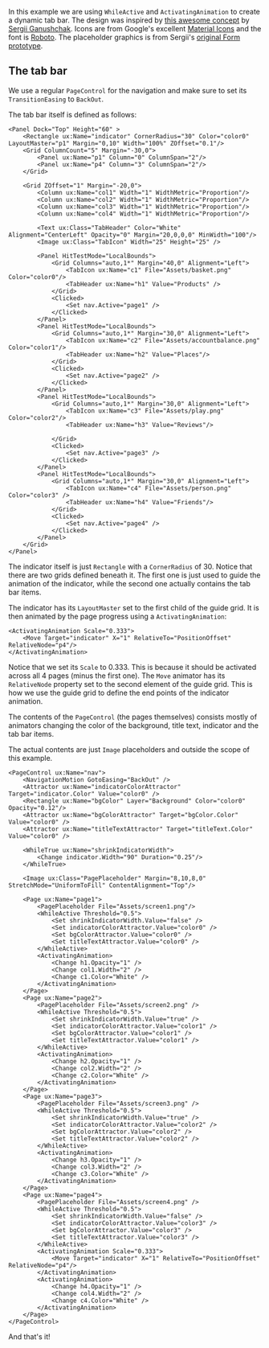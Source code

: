 In this example we are using `WhileActive` and `ActivatingAnimation` to create a dynamic tab bar. The design was inspired by [this awesome concept](https://dribbble.com/shots/2702517-Review-App-Concept) by [Sergii Ganushchak](https://dribbble.com/ne_toy).
Icons are from Google's excellent [Material Icons](https://design.google.com/icons/) and the font is [Roboto](https://github.com/google/roboto). The placeholder graphics is from Sergii's [original Form prototype](https://dribbble.com/shots/2702517-Review-App-Concept/attachments/546093).

## The tab bar

We use a regular `PageControl` for the navigation and make sure to set its `TransitionEasing` to `BackOut`.


The tab bar itself is defined as follows:

<!-- snippet-begin:code/MainView.ux:TabBar -->

```
<Panel Dock="Top" Height="60" >
    <Rectangle ux:Name="indicator" CornerRadius="30" Color="color0" LayoutMaster="p1" Margin="0,10" Width="100%" ZOffset="0.1"/>
    <Grid ColumnCount="5" Margin="-30,0">
        <Panel ux:Name="p1" Column="0" ColumnSpan="2"/>
        <Panel ux:Name="p4" Column="3" ColumnSpan="2"/>
    </Grid>

    <Grid ZOffset="1" Margin="-20,0">
        <Column ux:Name="col1" Width="1" WidthMetric="Proportion"/>
        <Column ux:Name="col2" Width="1" WidthMetric="Proportion"/>
        <Column ux:Name="col3" Width="1" WidthMetric="Proportion"/>
        <Column ux:Name="col4" Width="1" WidthMetric="Proportion"/>

        <Text ux:Class="TabHeader" Color="White" Alignment="CenterLeft" Opacity="0" Margin="20,0,0,0" MinWidth="100"/>
        <Image ux:Class="TabIcon" Width="25" Height="25" />

        <Panel HitTestMode="LocalBounds">
            <Grid Columns="auto,1*" Margin="40,0" Alignment="Left">
                <TabIcon ux:Name="c1" File="Assets/basket.png" Color="color0"/>
                <TabHeader ux:Name="h1" Value="Products" />
            </Grid>
            <Clicked>
                <Set nav.Active="page1" />
            </Clicked>
        </Panel>
        <Panel HitTestMode="LocalBounds">
            <Grid Columns="auto,1*" Margin="30,0" Alignment="Left">
                <TabIcon ux:Name="c2" File="Assets/accountbalance.png" Color="color1"/>
                <TabHeader ux:Name="h2" Value="Places"/>
            </Grid>
            <Clicked>
                <Set nav.Active="page2" />
            </Clicked>
        </Panel>
        <Panel HitTestMode="LocalBounds">
            <Grid Columns="auto,1*" Margin="30,0" Alignment="Left">
                <TabIcon ux:Name="c3" File="Assets/play.png" Color="color2"/>
                <TabHeader ux:Name="h3" Value="Reviews"/>

            </Grid>
            <Clicked>
                <Set nav.Active="page3" />
            </Clicked>
        </Panel>
        <Panel HitTestMode="LocalBounds">
            <Grid Columns="auto,1*" Margin="30,0" Alignment="Left">
                <TabIcon ux:Name="c4" File="Assets/person.png" Color="color3" />
                <TabHeader ux:Name="h4" Value="Friends"/>
            </Grid>
            <Clicked>
                <Set nav.Active="page4" />
            </Clicked>
        </Panel>
    </Grid>
</Panel>
```

<!-- snippet-end -->

The indicator itself is just `Rectangle` with a `CornerRadius` of 30. Notice that there are two grids defined beneath it. The first one is just used to guide the animation of the indicator, while the second one actually contains the tab bar items.

The indicator has its `LayoutMaster` set to the first child of the guide grid. It is then animated by the page progress using a `ActivatingAnimation`:


```
<ActivatingAnimation Scale="0.333">
	<Move Target="indicator" X="1" RelativeTo="PositionOffset" RelativeNode="p4"/>
</ActivatingAnimation>
```

Notice that we set its `Scale` to 0.333. This is because it should be activated across all 4 pages (minus the first one). The `Move` animator has its `RelativeNode` property set to the second element of the guide grid. This is how we use the guide grid to define the end points of the indicator animation.

The contents of the `PageControl` (the pages themselves) consists mostly of animators changing the color of the background, title text, indicator and the tab bar items.

The actual contents are just `Image` placeholders and outside the scope of this example.

<!-- snippet-begin:code/MainView.ux:PageControl -->

```
<PageControl ux:Name="nav">
    <NavigationMotion GotoEasing="BackOut" />
    <Attractor ux:Name="indicatorColorAttractor" Target="indicator.Color" Value="color0" />
    <Rectangle ux:Name="bgColor" Layer="Background" Color="color0" Opacity="0.12"/>
    <Attractor ux:Name="bgColorAttractor" Target="bgColor.Color" Value="color0" />
    <Attractor ux:Name="titleTextAttractor" Target="titleText.Color" Value="color0" />

    <WhileTrue ux:Name="shrinkIndicatorWidth">
        <Change indicator.Width="90" Duration="0.25"/>
    </WhileTrue>

    <Image ux:Class="PagePlaceholder" Margin="8,10,8,0" StretchMode="UniformToFill" ContentAlignment="Top"/>

    <Page ux:Name="page1">
        <PagePlaceholder File="Assets/screen1.png"/>
        <WhileActive Threshold="0.5">
            <Set shrinkIndicatorWidth.Value="false" />
            <Set indicatorColorAttractor.Value="color0" />
            <Set bgColorAttractor.Value="color0" />
            <Set titleTextAttractor.Value="color0" />
        </WhileActive>
        <ActivatingAnimation>
            <Change h1.Opacity="1" />
            <Change col1.Width="2" />
            <Change c1.Color="White" />
        </ActivatingAnimation>
    </Page>
    <Page ux:Name="page2">
        <PagePlaceholder File="Assets/screen2.png" />
        <WhileActive Threshold="0.5">
            <Set shrinkIndicatorWidth.Value="true" />
            <Set indicatorColorAttractor.Value="color1" />
            <Set bgColorAttractor.Value="color1" />
            <Set titleTextAttractor.Value="color1" />
        </WhileActive>
        <ActivatingAnimation>
            <Change h2.Opacity="1" />
            <Change col2.Width="2" />
            <Change c2.Color="White" />
        </ActivatingAnimation>
    </Page>
    <Page ux:Name="page3">
        <PagePlaceholder File="Assets/screen3.png" />
        <WhileActive Threshold="0.5">
            <Set shrinkIndicatorWidth.Value="true" />
            <Set indicatorColorAttractor.Value="color2" />
            <Set bgColorAttractor.Value="color2" />
            <Set titleTextAttractor.Value="color2" />
        </WhileActive>
        <ActivatingAnimation>
            <Change h3.Opacity="1" />
            <Change col3.Width="2" />
            <Change c3.Color="White" />
        </ActivatingAnimation>
    </Page>
    <Page ux:Name="page4">
        <PagePlaceholder File="Assets/screen4.png" />
        <WhileActive Threshold="0.5">
            <Set shrinkIndicatorWidth.Value="false" />
            <Set indicatorColorAttractor.Value="color3" />
            <Set bgColorAttractor.Value="color3" />
            <Set titleTextAttractor.Value="color3" />
        </WhileActive>
        <ActivatingAnimation Scale="0.333">
            <Move Target="indicator" X="1" RelativeTo="PositionOffset" RelativeNode="p4"/>
        </ActivatingAnimation>
        <ActivatingAnimation>
            <Change h4.Opacity="1" />
            <Change col4.Width="2" />
            <Change c4.Color="White" />
        </ActivatingAnimation>
    </Page>
</PageControl>
```

<!-- snippet-end -->

And that's it!
